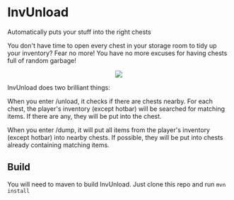# InvUnload

Automatically puts your stuff into the right chests

You don't have time to open every chest in your storage room to tidy up your inventory?
Fear no more! You have no more excuses for having chests full of random garbage!

<p align="center">
  <img src="https://api.jeff-media.de/invunload/spigotmc/img/invunload128.png"/>
</p>

InvUnload does two brilliant things:

When you enter /unload, it checks if there are chests nearby. For each chest, the player's inventory (except hotbar) will be searched for matching items. If there are any, they will be put into the chest.

When you enter /dump, it will put all items from the player's inventory (except hotbar) into nearby chests. If possible, they will be put into chests already containing matching items.
## Build

You will need to maven to build InvUnload. Just clone this repo and run ``mvn install``